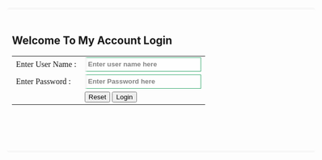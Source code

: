 <!DOCTYPE html>
<html lang="en">
<head>
    <meta charset="UTF-8">
    <meta http-equiv="X-UA-Compatible" content="IE=edge">
    <meta name="viewport" content="width=device-width, initial-scale=1.0">
    <title>Document</title>


</head>
<style>

body
   {
     margin:0px; background-color:#27a465; color:#f7f7f7; font-family:Arial, Helvetica, sans-serif;
   }
   #main
   {
     width:600px; height:260px; margin-left:auto; margin-right:auto; border-radius:5px; padding-left:10px; margin-top:100px;
     border-top:3px double #f1f1f1; border-bottom:3px double #f1f1f1; padding-top:20px;
   }
   #main table
   {
     font-family:"Comic Sans MS", cursive;
   } 
  /* css code for textbox */
  #main .tb
  {
    height:28px; width:230px; border:1px solid #27a465; color:#27a465; font-weight:bold; border-left:5px solid #f7f7f7; opacity:0.9;
  }

   /* css code for button*/
   #main .btn
   {
    width:80px; height:32px; outline:none;  font-weight:bold; border:0px solid #27a465; text-shadow: 0px 0.5px 0.5px #fff;	
    border-radius: 2px; font-weight: 600; color: #27a465; letter-spacing: 1px; font-size:14px; -webkit-transition: 1s; -moz-transition: 1s; transition: 1s;
   }
  
   #main .btn:hover
   {
    background-color:#27a465; outline:none;  border-radius: 2px; color:#f1f1f1; border:1px solid #f1f1f1;
   }
   




    
</style>
<body>
    



<!-- Main div code -->
<div id="main">
	<div class="h-tag">
	<h2>Welcome To My Account Login</h2>
	</div>
	<!-- Login box -->
	<div class="login">
	<table cellspacing="2" align="center" cellpadding="8" border="0">
	<tr>
	<td>Enter User Name :</td>
	<td><input type="text" placeholder="Enter user name here" id="email" class="tb" /></td>
	</tr>
	<tr>
	<td>Enter Password :</td>
	<td><input type="password" placeholder="Enter Password here" id="pwd1" class="tb" /></td>
	</tr>
	<tr>
	<td></td>
	<td>
	<input type="submit" value="Reset" onclick="clearFunc()" class="btn" />
	<input type="submit" value="Login" class="btn" onClick="login()" /></td>
	</tr>
	</table>
	</div>
  	 <!-- login box div ending here.. -->
	</div>
	<!-- Main div ending here... -->

<script>
     function login()
	{
		var uname = document.getElementById("email").value;
		var pwd = document.getElementById("pwd1").value;
		var filter = /^([a-zA-Z0-9_\.\-])+\@(([a-zA-Z0-9\-])+\.)+([a-zA-Z0-9]{2,4})+$/;
		if(uname =='')
		{
			alert("please enter user name.");
		}
		else if(pwd=='')
		{
        	alert("enter the password");
		}
		else if(!filter.test(uname))
		{
			alert("Enter valid email id.");
		}
		else if(pwd.length < 6 || pwd.length > 6)
		{
			alert("Password min and max length is 6.");
		}
		else
		{
	
  //Redirecting to other page or webste code or you can set your own html page.
       window.location = "https://www.campuslife.co.in";
			}
	}
	//Reset Inputfield code.
	function clearFunc()
	{
		document.getElementById("email").value="";
		document.getElementById("pwd1").value="";
	}	
</script>

</body>
</html>
